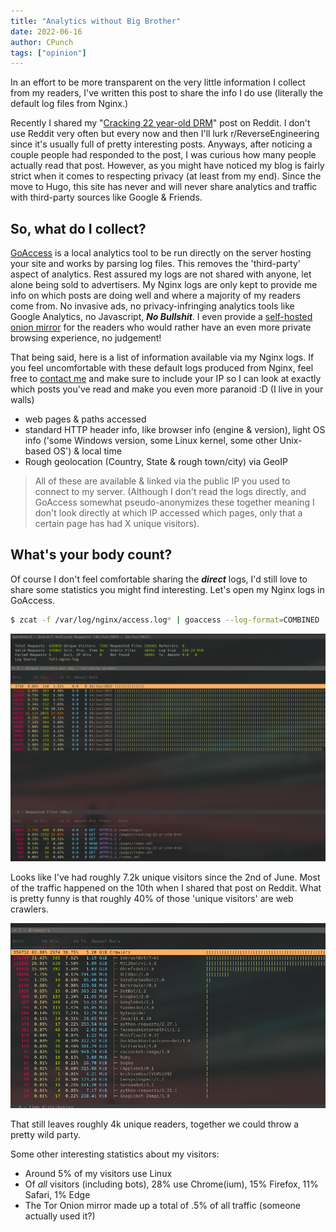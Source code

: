 ```yaml
---
title: "Analytics without Big Brother"
date: 2022-06-16
author: CPunch
tags: ["opinion"]
---
```


In an effort to be more transparent on the very little information I collect from my readers, I've written this post to share the info I do use (literally the default log files from Nginx.)

Recently I shared my "[Cracking 22 year-old DRM](https://www.reddit.com/r/ReverseEngineering/comments/v8tl42/cracking_22_yearold_drm/)" post on Reddit. I don't use Reddit very often but every now and then I'll lurk r/ReverseEngineering since it's usually full of pretty interesting posts. Anyways, after noticing a couple people had responded to the post, I was curious how many people actually read that post. However, as you might have noticed my blog is fairly strict when it comes to respecting privacy (at least from my end). Since the move to Hugo, this site has never and will never share analytics and traffic with third-party sources like Google & Friends.

## So, what do I collect?

[GoAccess](https://goaccess.io) is a local analytics tool to be run directly on the server hosting your site and works by parsing log files. This removes the 'third-party' aspect of analytics. Rest assured my logs are not shared with anyone, let alone being sold to advertisers. My Nginx logs are only kept to provide me info on which posts are doing well and where a majority of my readers come from. No invasive ads, no privacy-infringing analytics tools like Google Analytics, no Javascript, ***No Bullshit***. I even provide a [self-hosted onion mirror](http://opnpnk6eutjiqy4ndpyvwxd5pncj2g2cmz6fkocr5uh3omnn4utvspad.onion) for the readers who would rather have an even more private browsing experience, no judgement!

That being said, here is a list of information available via my Nginx logs. If you feel uncomfortable with these default logs produced from Nginx, feel free to [contact me](mailto:openpunk@proton.me) and make sure to include your IP so I can look at exactly which posts you've read and make you even more paranoid :D (I live in your walls)

- web pages & paths accessed
- standard HTTP header info, like browser info (engine & version), light OS info ('some Windows version, some Linux kernel, some other Unix-based OS') & local time
- Rough geolocation (Country, State & rough town/city) via GeoIP
> All of these are available & linked via the public IP you used to connect to my server. (Although I don't read the logs directly, and GoAccess somewhat pseudo-anonymizes these together meaning I don't look directly at which IP accessed which pages, only that a certain page has had X unique visitors).

## What's your body count?

Of course I don't feel comfortable sharing the ***direct*** logs, I'd still love to share some statistics you might find interesting. Let's open my Nginx logs in GoAccess.

```sh
$ zcat -f /var/log/nginx/access.log* | goaccess --log-format=COMBINED
```

![](go_panel.png)

Looks like I've had roughly 7.2k unique visitors since the 2nd of June. Most of the traffic happened on the 10th when I shared that post on Reddit. What is pretty funny is that roughly 40% of those 'unique visitors' are web crawlers.

![](crawlers.png)

That still leaves roughly 4k unique readers, together we could throw a pretty wild party.

Some other interesting statistics about my visitors:
- Around 5% of my visitors use Linux
- Of *all* visitors (including bots), 28% use Chrome(ium), 15% Firefox, 11% Safari, 1% Edge
- The Tor Onion mirror made up a total of .5% of all traffic (someone actually used it?)
